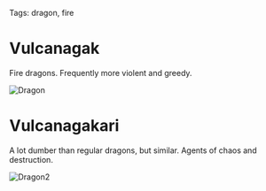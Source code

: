 Tags: dragon, fire

# Vulcanagak

Fire dragons. Frequently more violent and greedy.

![Dragon](https://www.wallpaperflare.com/static/300/856/953/fantasy-art-dragon-fire-artwork-wallpaper.jpg)

# Vulcanagakari

A lot dumber than regular dragons, but similar. Agents of chaos and destruction.

![Dragon2](https://play-lh.googleusercontent.com/mi30RsGOlIrxUjNi27NOPqqbvmBmcYJfZeFaWkVKpRsPXSL-UMOOFygPgWf0flHxqko=w526-h296-rw)